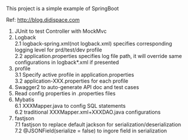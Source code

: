 This project is a simple example of SpringBoot

Ref:
   http://blog.didispace.com


1. JUnit to test Controller with MockMvc
2. Logback  
   2.1 logback-spring.xml(not logback.xml) specifies corresponding logging level for prd/test/dev profile  
   2.2 application.properties specifies log file path, it will override same configurations in logback*.xml if presented
3. profile  
   3.1 Specify active profile in application.properties  
   3.2 application-XXX.properties for each profile
4. Swagger2 to auto-generate API doc and test cases
5. Read config properties in .properties files
6. Mybatis   
   6.1 XXXMapper.java to config SQL statements  
   6.2 traditional XXXMapper.xml+XXXDAO.java configurations  
7. fastjson   
   7.1 fastjson to replace default jackson for serialization/deserialization  
   7.2 @JSONField(serialize = false) to ingore field in serialization  

